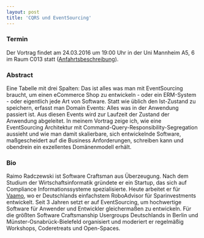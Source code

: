 ```yaml
---
layout: post
title: 'CQRS und EventSourcing'
---
```


### Termin

Der Vortrag findet am 24.03.2016 um 19:00 Uhr in der Uni Mannheim A5, 6 im Raum C013 statt ([Anfahrtsbeschreibung](/getting-there)).

### Abstract

Eine Tabelle mit drei Spalten: Das ist alles was man mit EventSourcing braucht, um einen eCommerce Shop zu entwickeln - oder ein ERM-System - oder eigentlich jede Art von Software. Statt wie üblich den Ist-Zustand zu speichern, erfasst man Domain Events: Alles was in der Anwendung passiert ist. Aus diesen Events wird zur Laufzeit der Zustand der Anwendung abgeleitet. In meinem Vortrag zeige ich, wie eine EventSourcing Architektur mit Command-Query-Responsibility-Segregation aussieht und wie man damit skalierbare, sich entwickelnde Software, maßgescheidert auf die Business Anforderungen, schreiben kann und obendrein ein exzellentes Domänenmodell erhält. 

### Bio

Raimo Radczewski ist Software Craftsman aus Überzeugung. Nach dem Studium der Wirtschaftsinformatik gründete er ein Startup, das sich auf Compliance Informationssysteme spezialisierte. Heute arbeitet er für [Vaamo](http://www.vaamo.de), wo er Deutschlands einfachstem RoboAdvisor für Sparinvestments entwickelt. Seit 3 Jahren setzt er auf EventSourcing, um hochwertige Software für Anwender und Entwickler gleichermaßen zu entwickeln. Für die größten Software Craftsmanship Usergroups Deutschlands in Berlin und Münster-Osnabrück-Bielefeld organisiert und moderiert er regelmäßig Workshops, Coderetreats und Open-Spaces.

